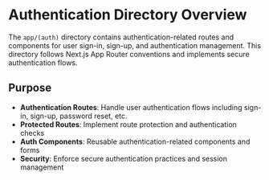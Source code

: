 # Authentication Directory Overview

The `app/(auth)` directory contains authentication-related routes and components for user sign-in, sign-up, and authentication management. This directory follows Next.js App Router conventions and implements secure authentication flows.

## Purpose

- **Authentication Routes**: Handle user authentication flows including sign-in, sign-up, password reset, etc.
- **Protected Routes**: Implement route protection and authentication checks
- **Auth Components**: Reusable authentication-related components and forms
- **Security**: Enforce secure authentication practices and session management
